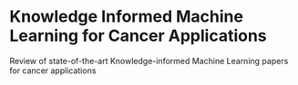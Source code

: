 # Knowledge Informed Machine Learning for Cancer Applications
Review of state-of-the-art Knowledge-informed Machine Learning papers for cancer applications
